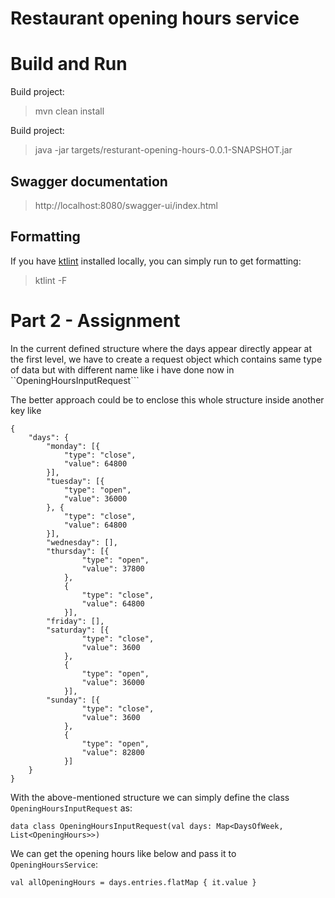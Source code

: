 # Restaurant opening hours service


# Build and Run

Build project:

> mvn clean install

Build project:

> java -jar targets/resturant-opening-hours-0.0.1-SNAPSHOT.jar

## Swagger documentation

> http://localhost:8080/swagger-ui/index.html

## Formatting
If you have [ktlint](https://github.com/pinterest/ktlint) installed locally, you can simply run to get formatting:
> ktlint -F


# Part 2 - Assignment
In the current defined structure where the days appear directly appear at the first level, we have to create a request object which contains same type of data but with different name like i have done now in ``OpeningHoursInputRequest```

The better approach could be to enclose this whole structure inside another key like
```
{
	"days": {
		"monday": [{
			"type": "close",
			"value": 64800
		}],
		"tuesday": [{
			"type": "open",
			"value": 36000
		}, {
			"type": "close",
			"value": 64800
		}],
		"wednesday": [],
		"thursday": [{
				"type": "open",
				"value": 37800
			},
			{
				"type": "close",
				"value": 64800
			}],
		"friday": [],
		"saturday": [{
				"type": "close",
				"value": 3600
			},
			{
				"type": "open",
				"value": 36000
			}],
		"sunday": [{
				"type": "close",
				"value": 3600
			},
			{
				"type": "open",
				"value": 82800
			}]
	}
}
```

With the above-mentioned structure we can simply define the class ``OpeningHoursInputRequest`` as: 
```
data class OpeningHoursInputRequest(val days: Map<DaysOfWeek, List<OpeningHours>>)
```

We can get the opening hours like below and pass it to ``OpeningHoursService``:
 ```
 val allOpeningHours = days.entries.flatMap { it.value }
 ```
